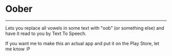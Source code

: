# Oober
---

Lets you replace all vowels in some text with "oob" (or something else) and have it read to you by Text To Speech.

If you want me to make this an actual app and put it on the Play Store, let me know :P
